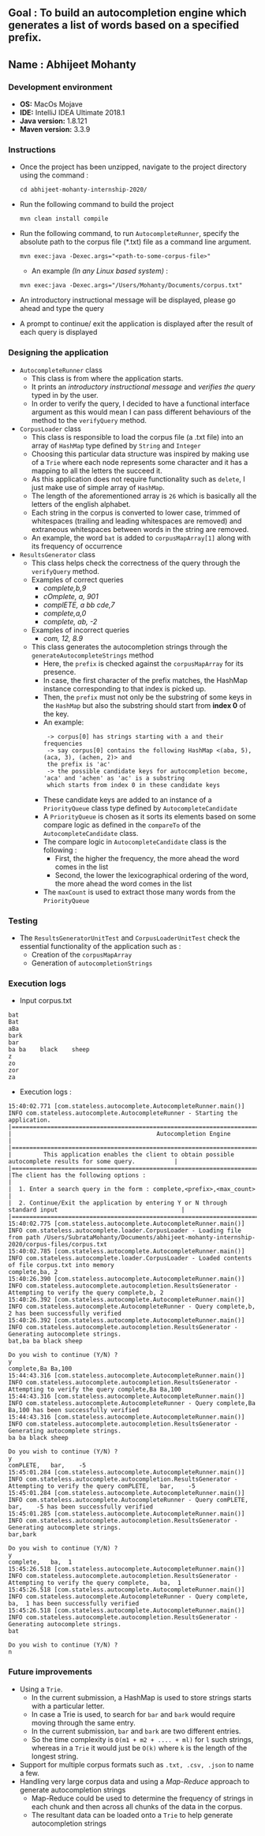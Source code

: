 Goal : To build an autocompletion engine which generates a list of words based on a specified prefix.
---
Name : Abhijeet Mohanty
---
### Development environment
   - **OS:** MacOs Mojave 
   - **IDE:** IntelliJ IDEA Ultimate 2018.1
   - **Java version:** 1.8.121
   - **Maven version:** 3.3.9
   
### Instructions
   * Once the project has been unzipped, navigate to the project directory using the command :
   
        `cd abhijeet-mohanty-internship-2020/`
    
   * Run the following command to build the project
   
        `mvn clean install compile`
   
   * Run the following command, to run `AutocompleteRunner`, specify the absolute path to the corpus file (*.txt) file
   as a command line argument.
        
        `mvn exec:java -Dexec.args="<path-to-some-corpus-file>"`
        
        * An example *(In any Linux based system)* :
        
        `mvn exec:java -Dexec.args="/Users/Mohanty/Documents/corpus.txt"`
        
   * An introductory instructional message will be displayed, please go ahead and type the query
   
   * A prompt to continue/ exit the application is displayed after the result of each query is displayed 

### Designing the application
   * `AutocompleteRunner` class
        * This class is from where the application starts.
        * It prints an *introductory instructional message* and *verifies the query* typed in by the user.
        * In order to verify the query, I decided to have a functional interface argument as this would mean
        I can pass different behaviours of the method to the `verifyQuery` method.
   *  `CorpusLoader` class
        * This class is responsible to load the corpus file (a .txt file) into an array of `HashMap` type
        defined by `String` and `Integer`
        * Choosing this particular data structure was inspired by making use of a `Trie` where each node 
        represents some character and it has a mapping to all the letters the succeed it.
        * As this application does not require functionality such as `delete`, I just make use of simple 
        array of `HashMap`.
        * The length of the aforementioned array is `26` which is basically all the letters of the english
        alphabet.
        * Each string in the corpus is converted to lower case, trimmed of whitespaces (trailing and leading
        whitespaces are removed) and extraneous whitespaces between words in the string are removed.
        * An example, the word `bat` is added to `corpusMapArray[1]` along with its frequency of occurrence
   * `ResultsGenerator` class
        * This class helps check the correctness of the query through the `verifyQuery` method.
        * Examples of correct queries
            * *complete,b,9*
            * *cOmplete,    a, 901*
            * *complETE, a    bb cde,7*
            * *complete,a,0*
            * *complete, ab, -2*
        * Examples of incorrect queries
            * *com, 12, 8.9*
        * This class generates the autocompletion strings through the `generateAutocompleteStrings` method
            * Here, the `prefix` is checked against the `corpusMapArray` for its presence.
            * In case, the first character of the prefix matches, the HashMap instance corresponding to
            that index is picked up.
            * Then, the `prefix` must not only be the substring of some keys in the `HashMap` but also
            the substring should start from **index 0** of the key.
            * An example:
                ```
                 -> corpus[0] has strings starting with a and their frequencies
                 -> say corpus[0] contains the following HashMap <(aba, 5), (aca, 3), (achen, 2)> and
                 the prefix is 'ac'
                 -> the possible candidate keys for autocompletion become, 'aca' and 'achen' as 'ac' is a substring
                 which starts from index 0 in these candidate keys
                ```
            * These candidate keys are added to an instance of a `PriorityQueue` class type defined by `AutocompleteCandidate`
            * A `PriorityQueue` is chosen as it sorts its elements based on some compare logic as defined in the `compareTo` of the `AutocompleteCandidate` class.
            * The compare logic in `AutocompleteCandidate` class is the following :
                * First, the higher the frequency, the more ahead the word comes in the list
                * Second, the lower the lexicographical ordering of the word, the more ahead the word comes in the list
            * The `maxCount` is used to extract those many words from the `PriorityQueue`
            
### Testing
* The `ResultsGeneratorUnitTest` and `CorpusLoaderUnitTest` check the essential functionality of the application such as :
    * Creation of the `corpusMapArray`
    * Generation of `autocompletionStrings`

### Execution logs
* Input corpus.txt

```
bat
Bat
aBa
bark
bar
ba ba    black    sheep
z
zo
zor
za
```

* Execution logs :
```
15:40:02.771 [com.stateless.autocomplete.AutocompleteRunner.main()] INFO com.stateless.autocomplete.AutocompleteRunner - Starting the application.
|===============================================================================================================|
|                                         Autocompletion Engine                                                 |
|===============================================================================================================|
|         This application enables the client to obtain possible autocomplete results for some query.           |
|===============================================================================================================|
|The client has the following options :                                                                         |
|  1. Enter a search query in the form : complete,<prefix>,<max_count>                                          |
|  2. Continue/Exit the application by entering Y or N through standard input                                   |
|===============================================================================================================|
15:40:02.775 [com.stateless.autocomplete.AutocompleteRunner.main()] INFO com.stateless.autocomplete.loader.CorpusLoader - Loading file from path /Users/SubrataMohanty/Documents/abhijeet-mohanty-internship-2020/corpus-files/corpus.txt
15:40:02.785 [com.stateless.autocomplete.AutocompleteRunner.main()] INFO com.stateless.autocomplete.loader.CorpusLoader - Loaded contents of file corpus.txt into memory
complete,ba, 2
15:40:26.390 [com.stateless.autocomplete.AutocompleteRunner.main()] INFO com.stateless.autocomplete.autocompletion.ResultsGenerator - Attempting to verify the query complete,b, 2
15:40:26.392 [com.stateless.autocomplete.AutocompleteRunner.main()] INFO com.stateless.autocomplete.AutocompleteRunner - Query complete,b, 2 has been successfully verified
15:40:26.392 [com.stateless.autocomplete.AutocompleteRunner.main()] INFO com.stateless.autocomplete.autocompletion.ResultsGenerator - Generating autocomplete strings.
bat,ba ba black sheep

Do you wish to continue (Y/N) ?
y
complete,Ba Ba,100
15:44:43.316 [com.stateless.autocomplete.AutocompleteRunner.main()] INFO com.stateless.autocomplete.autocompletion.ResultsGenerator - Attempting to verify the query complete,Ba Ba,100
15:44:43.316 [com.stateless.autocomplete.AutocompleteRunner.main()] INFO com.stateless.autocomplete.AutocompleteRunner - Query complete,Ba Ba,100 has been successfully verified
15:44:43.316 [com.stateless.autocomplete.AutocompleteRunner.main()] INFO com.stateless.autocomplete.autocompletion.ResultsGenerator - Generating autocomplete strings.
ba ba black sheep

Do you wish to continue (Y/N) ?
y
comPLETE,   bar,    -5
15:45:01.284 [com.stateless.autocomplete.AutocompleteRunner.main()] INFO com.stateless.autocomplete.autocompletion.ResultsGenerator - Attempting to verify the query comPLETE,   bar,    -5
15:45:01.284 [com.stateless.autocomplete.AutocompleteRunner.main()] INFO com.stateless.autocomplete.AutocompleteRunner - Query comPLETE,   bar,    -5 has been successfully verified
15:45:01.285 [com.stateless.autocomplete.AutocompleteRunner.main()] INFO com.stateless.autocomplete.autocompletion.ResultsGenerator - Generating autocomplete strings.
bar,bark

Do you wish to continue (Y/N) ?
y
complete,   ba,  1
15:45:26.518 [com.stateless.autocomplete.AutocompleteRunner.main()] INFO com.stateless.autocomplete.autocompletion.ResultsGenerator - Attempting to verify the query complete,   ba,  1
15:45:26.518 [com.stateless.autocomplete.AutocompleteRunner.main()] INFO com.stateless.autocomplete.AutocompleteRunner - Query complete,   ba,  1 has been successfully verified
15:45:26.518 [com.stateless.autocomplete.AutocompleteRunner.main()] INFO com.stateless.autocomplete.autocompletion.ResultsGenerator - Generating autocomplete strings.
bat

Do you wish to continue (Y/N) ?
n
```

### Future improvements
* Using a `Trie`. 
    * In the current submission, a HashMap is used to store strings starts with a particular letter.
    * In case a Trie is used, to search for `bar` and `bark` would require moving through the same entry.
    * In the current submission, `bar` and `bark` are two different entries.
    * So the time complexity is `O(m1 + m2 + .... + ml)` for `l` such strings, whereas in a `Trie` it would just
    be `O(k)` where `k` is the length of the longest string.
* Support for multiple corpus formats such as `.txt, .csv, .json` to name a few.  
* Handling very large corpus data and using a *Map-Reduce* approach to generate autocompletion strings
    * Map-Reduce could be used to determine the frequency of strings in each chunk and then across all chunks
    of the data in the corpus.
    * The resultant data can be loaded onto a `Trie` to help generate autocompletion strings
 
